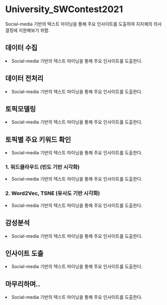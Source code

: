 # University_SWContest2021

Social-media 기반의 텍스트 마이닝을 통해 주요 인사이트를 도출하여 지자체의 의사결정에 지원해보기 위함.

## 데이터 수집
<li> Social-media 기반의 텍스트 마이닝을 통해 주요 인사이트를 도출한다.</li>

## 데이터 전처리
<li> Social-media 기반의 텍스트 마이닝을 통해 주요 인사이트를 도출한다.</li>

## 토픽모델링
<li> Social-media 기반의 텍스트 마이닝을 통해 주요 인사이트를 도출한다.</li>

## 토픽별 주요 키워드 확인
<li> Social-media 기반의 텍스트 마이닝을 통해 주요 인사이트를 도출한다.</li>

### 1. 워드클라우드 (빈도 기반 시각화)
<li> Social-media 기반의 텍스트 마이닝을 통해 주요 인사이트를 도출한다.</li>

### 2. Word2Vec, TSNE (유사도 기반 시각화)
<li> Social-media 기반의 텍스트 마이닝을 통해 주요 인사이트를 도출한다.</li>

## 감성분석
<li> Social-media 기반의 텍스트 마이닝을 통해 주요 인사이트를 도출한다.</li>

## 인사이트 도출
<li> Social-media 기반의 텍스트 마이닝을 통해 주요 인사이트를 도출한다.</li>

## 마무리하며..
<li> Social-media 기반의 텍스트 마이닝을 통해 주요 인사이트를 도출한다.</li>
